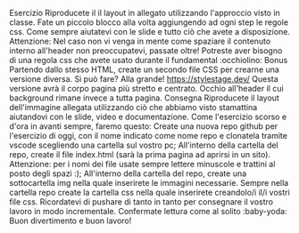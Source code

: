 Esercizio
Riproducete il il layout in allegato utilizzando l'approccio visto in classe. Fate un piccolo blocco alla volta aggiungendo ad ogni step le regole css. Come sempre aiutatevi con le slide e tutto ciò che avete a disposizione.
Attenzione: Nel caso non vi venga in mente come spaziare il contenuto interno all'header non preoccupatevi, passate oltre! Potreste aver bisogno di una regola css che avete usato durante il fundamental  :occhiolino:
Bonus
Partendo dallo stesso HTML, create un secondo file CSS per crearne una versione diversa.
Si può fare? Alla grande! https://stylestage.dev/
Questa versione avrà il corpo pagina più stretto e centrato. Occhio all'header il cui background rimane invece a tutta pagina.
Consegna
Riproducete il layout dell'immagine allegata utilizzando ciò che abbiamo visto stamattina aiutandovi con le slide, video e documentazione. Come l'esercizio scorso e d'ora in avanti sempre, faremo questo:
Create una nuova repo github per l'esercizio di oggi, con il nome indicato come nome repo e clonatela tramite vscode scegliendo una cartella sul vostro pc;
All'interno della cartella del repo, create il file index.html (sarà la prima pagina ad aprirsi in un sito). Attenzione: per i nomi dei file usate sempre lettere minuscole e trattini al posto degli spazi :);
All'interno della cartella del repo, create una sottocartella img nella quale inserirete le immagini necessarie.
Sempre nella cartella repo create la cartella css nella quale inserirete creandolo/i il/i vostri file css.
Ricordatevi di pushare di tanto in tanto per consegnare il vostro lavoro in modo incrementale.
Confermate lettura come al solito :baby-yoda:
Buon divertimento e buon lavoro!